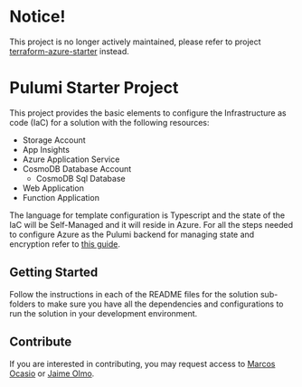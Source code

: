 # Notice!

This project is no longer actively maintained, please refer to project [terraform-azure-starter](https://github.com/CaravelLabs/terraform-azure-starter) instead.

# Pulumi Starter Project

This project provides the basic elements to configure the Infrastructure as code (IaC) for a solution with the following resources:

- Storage Account
- App Insights
- Azure Application Service
- CosmoDB Database Account
  - CosmoDB Sql Database
- Web Application
- Function Application

The language for template configuration is Typescript and the state of the IaC will be Self-Managed and it will reside in Azure. For all the steps needed to configure Azure as the Pulumi backend for managing state and encryption refer to [this guide](https://github.com/CaravelLabs/pulumi-starter/wiki/How-to-setup-Pulumi-to-use-Azure-Blob-Storage-for-state-and-Azure-Key-Vault-for-secret-provider).

## Getting Started

Follow the instructions in each of the README files for the solution sub-folders to make sure you have all the dependencies and configurations to run the solution in your development environment.

## Contribute

If you are interested in contributing, you may request access to [Marcos Ocasio](mailto:mocasio@caravellabs.com) or [Jaime Olmo](mailto:jolmo@caravellabs.com).
